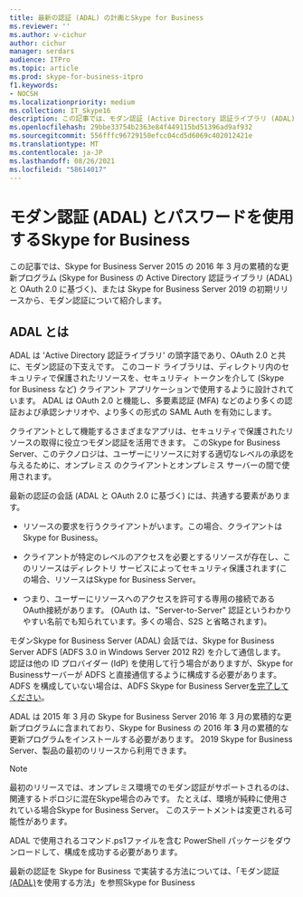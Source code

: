 ```yaml
---
title: 最新の認証 (ADAL) の計画とSkype for Business
ms.reviewer: ''
ms.author: v-cichur
author: cichur
manager: serdars
audience: ITPro
ms.topic: article
ms.prod: skype-for-business-itpro
f1.keywords:
- NOCSH
ms.localizationpriority: medium
ms.collection: IT_Skype16
description: この記事では、モダン認証 (Active Directory 認証ライブラリ (ADAL) と OAuth 2.0 に基づく) について説明します。
ms.openlocfilehash: 29bbe33754b2363e84f449115bd51396ad9af932
ms.sourcegitcommit: 556fffc96729150efcc04cd5d6069c402012421e
ms.translationtype: MT
ms.contentlocale: ja-JP
ms.lasthandoff: 08/26/2021
ms.locfileid: "58614017"
---
```

# <a name="how-to-use-modern-authentication-adal-with-skype-for-business"></a>モダン認証 (ADAL) とパスワードを使用するSkype for Business
 
この記事では、Skype for Business Server 2015 の 2016 年 3 月の累積的な更新プログラム (Skype for Business の Active Directory 認証ライブラリ (ADAL) と OAuth 2.0 に基づく)、または Skype for Business Server 2019 の初期リリースから、モダン認証について紹介します。
  
## <a name="what-is-adal"></a>ADAL とは

ADAL は 'Active Directory 認証ライブラリ' の頭字語であり、OAuth 2.0 と共に、モダン認証の下支えです。 このコード ライブラリは、ディレクトリ内のセキュリティで保護されたリソースを、セキュリティ トークンを介して (Skype for Business など) クライアント アプリケーションで使用するように設計されています。 ADAL は OAuth 2.0 と機能し、多要素認証 (MFA) などのより多くの認証および承認シナリオや、より多くの形式の SAML Auth を有効にします。
  
クライアントとして機能するさまざまなアプリは、セキュリティで保護されたリソースの取得に役立つモダン認証を活用できます。 このSkype for Business Server、このテクノロジは、ユーザーにリソースに対する適切なレベルの承認を与えるために、オンプレミス のクライアントとオンプレミス サーバーの間で使用されます。
  
最新の認証の会話 (ADAL と OAuth 2.0 に基づく) には、共通する要素があります。
  
- リソースの要求を行うクライアントがいます。この場合、クライアントはSkype for Business。
    
- クライアントが特定のレベルのアクセスを必要とするリソースが存在し、このリソースはディレクトリ サービスによってセキュリティ保護されます(この場合、リソースはSkype for Business Server。
    
- つまり、ユーザーにリソースへのアクセスを許可する専用の接続である OAuth接続があります。 (OAuth は、"Server-to-Server" 認証というわかりやすい名前でも知られています。多くの場合、S2S と省略されます)。
    
モダンSkype for Business Server (ADAL) 会話では、Skype for Business Server ADFS (ADFS 3.0 in Windows Server 2012 R2) を介して通信します。 認証は他の ID プロバイダー (IdP) を使用して行う場合がありますが、Skype for Businessサーバーが ADFS と直接通信するように構成する必要があります。 ADFS を構成していない場合は、ADFS Skype for Business Server[を完了してください](/previous-versions/windows/it-pro/windows-server-2008-R2-and-2008/dd727938(v=ws.10))。
  
ADAL は 2015 年 3 月の Skype for Business Server 2016 年 3 月の累積的な更新プログラムに含まれており、Skype for Business の 2016 年 **3** 月の累積的な更新プログラムをインストールする必要があります。 2019 Skype for Business Server、製品の最初のリリースから利用できます。
  
> [!NOTE]
> 最初のリリースでは、オンプレミス環境でのモダン認証がサポートされるのは、関連するトポロジに混在Skype場合のみです。 たとえば、環境が純粋に使用されている場合Skype for Business Server。 このステートメントは変更される可能性があります。 
  
ADAL で使用されるコマンド.ps1ファイルを含む PowerShell パッケージをダウンロードして、構成を成功する必要があります。

最新の認証を Skype for Business で実装する方法については、「モダン認証[(ADAL)](/microsoft-365/enterprise/hybrid-modern-auth-overview)を使用する方法」を参照Skype for Business